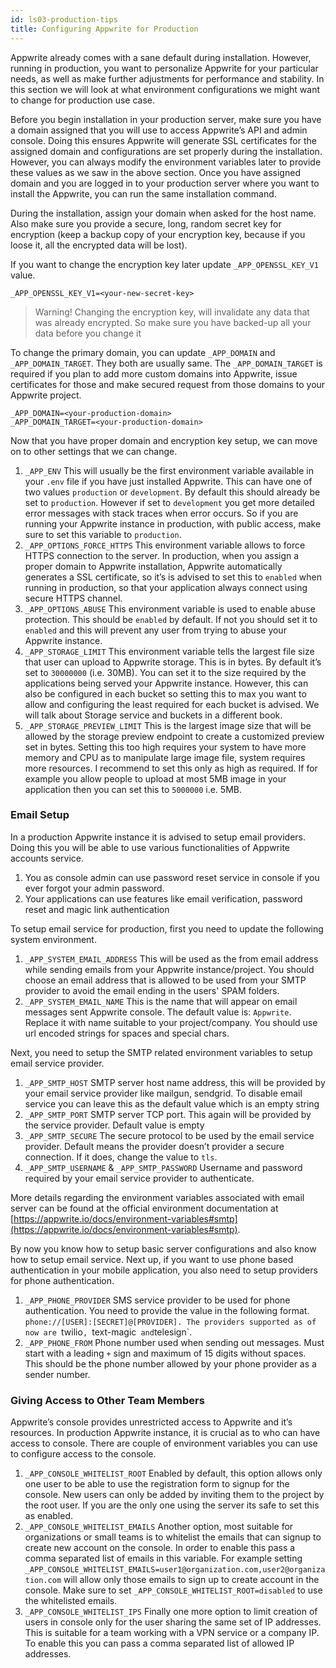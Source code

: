 ```yaml
---
id: ls03-production-tips
title: Configuring Appwrite for Production
---
```


Appwrite already comes with a sane default during installation. However, running in production, you want to personalize Appwrite for your particular needs, as well as make further adjustments for performance and stability. In this section we will look at what environment configurations we might want to change for production use case.

Before you begin installation in your production server, make sure you have a domain assigned that you will use to access Appwrite’s API and admin console. Doing this ensures Appwrite will generate SSL certificates for the assigned domain and configurations are set properly during the installation. However, you can always modify the environment variables later to provide these values as we saw in the above section. Once you have assigned domain and you are logged in to your production server where you want to install the Appwrite, you can run the same installation command.

During the installation, assign your domain when asked for the host name. Also make sure you provide a secure, long, random secret key for encryption (keep a backup copy of your encryption key, because if you loose it, all the encrypted data will be lost).

If you want to change the encryption key later update `_APP_OPENSSL_KEY_V1` value.

```
_APP_OPENSSL_KEY_V1=<your-new-secret-key>
```

> Warning! Changing the encryption key, will invalidate any data that was already encrypted. So make sure you have backed-up all your data before you change it

To change the primary domain, you can update `_APP_DOMAIN` and `_APP_DOMAIN_TARGET`. They both are usually same. The `_APP_DOMAIN_TARGET` is required if you plan to add more custom domains into Appwrite, issue certificates for those and make secured request from those domains to your Appwrite project.

```
_APP_DOMAIN=<your-production-domain>
_APP_DOMAIN_TARGET=<your-production-domain>
```

Now that you have proper domain and encryption key setup, we can move on to other settings that we can change.

1. `_APP_ENV` This will usually be the first environment variable available in your `.env` file if you have just installed Appwrite. This can have one of two values `production` or `development`. By default this should already be set to `production`. However if set to `development` you get more detailed error messages with stack traces when error occurs. So if you are running your Appwrite instance in production, with public access, make sure to set this variable to `production`.
2. `_APP_OPTIONS_FORCE_HTTPS` This environment variable allows to force HTTPS connection to the server. In production, when you assign a proper domain to Appwrite installation, Appwrite automatically generates a SSL certificate, so it’s is advised to set this to `enabled` when running in production, so that your application always connect using secure HTTPS channel.
3. `_APP_OPTIONS_ABUSE` This environment variable is used to enable abuse protection. This should be `enabled` by default. If not you should set it to `enabled` and this will prevent any user from trying to abuse your Appwrite instance.
4. `_APP_STORAGE_LIMIT` This environment variable tells the largest file size that user can upload to Appwrite storage. This is in bytes. By default it’s set to `30000000` (i.e. 30MB). You can set it to the size required by the applications being served your Appwrite instance. However, this can also be configured in each bucket so setting this to max you want to allow and configuring the least required for each bucket is advised. We will talk about Storage service and buckets in a different book.
5. `_APP_STORAGE_PREVIEW_LIMIT` This is the largest image size that will be allowed by the storage preview endpoint to create a customized preview set in bytes. Setting this too high requires your system to have more memory and CPU as to manipulate large image file, system requires more resources. I recommend to set this only as high as required. If for example you allow people to upload at most 5MB image in your application then you can set this to `5000000` i.e. 5MB.

### Email Setup

In a production Appwrite instance it is advised to setup email providers. Doing this you will be able to use various functionalities of Appwrite accounts service.

1. You as console admin can use password reset service in console if you ever forgot your admin password.
2. Your applications can use features like email verification, password reset and magic link authentication

To setup email service for production, first you need to update the following system environment.

1. `_APP_SYSTEM_EMAIL_ADDRESS` This will be used as the from email address while sending emails from your Appwrite instance/project. You should choose an email address that is allowed to be used from your SMTP provider to avoid the email ending in the users' SPAM folders.
2. `_APP_SYSTEM_EMAIL_NAME` This is the name that will appear on email messages sent Appwrite console. The default value is: `Appwrite`. Replace it with name suitable to your project/company. You should use url encoded strings for spaces and special chars.

Next, you need to setup the SMTP related environment variables to setup email service provider.

1. `_APP_SMTP_HOST` SMTP server host name address, this will be provided by your email service provider like mailgun, sendgrid. To disable email service you can leave this as the default value which is an empty string
2. `_APP_SMTP_PORT` SMTP server TCP port. This again will be provided by the service provider. Default value is empty
3. `_APP_SMTP_SECURE` The secure protocol to be used by the email service provider. Default means the provider doesn’t provider a secure connection. If it does, change the value to `tls`.
4. `_APP_SMTP_USERNAME` & `_APP_SMTP_PASSWORD` Username and password required by your email service provider to authenticate.

More details regarding the environment variables associated with email server can be found at the official environment documentation at [https://appwrite.io/docs/environment-variables#smtp](https://appwrite.io/docs/environment-variables#smtp).

<!-- TODO example setting up mailgrind or another email provider -->

By now you know how to setup basic server configurations and also know how to setup email service. Next up, if you want to use phone based authentication in your mobile application, you also need to setup providers for phone authentication.

1. `_APP_PHONE_PROVIDER` SMS service provider to be used for phone authentication. You need to provide the value in the following format. `phone://[USER]:[SECRET]@[PROVIDER]. The providers supported as of now are `twilio`, `text-magic` and`telesign`.
2. `_APP_PHONE_FROM` Phone number used when sending out messages. Must start with a leading `+` sign and maximum of 15 digits without spaces. This should be the phone number allowed by your phone provider as a sender number.

<!-- TODO example setting up twillo -->

### Giving Access to Other Team Members

Appwrite’s console provides unrestricted access to Appwrite and it’s resources. In production Appwrite instance, it is crucial as to who can have access to console. There are couple of environment variables you can use to configure access to the console.

1. `_APP_CONSOLE_WHITELIST_ROOT` Enabled by default, this option allows only one user to be able to use the registration form to signup for the console. New users can only be added by inviting them to the project by the root user. If you are the only one using the server its safe to set this as enabled.
2. `_APP_CONSOLE_WHITELIST_EMAILS` Another option, most suitable for organizations or small teams is to whitelist the emails that can signup to create new account on the console. In order to enable this pass a comma separated list of emails in this variable. For example setting `_APP_CONSOLE_WHITELIST_EMAILS=user1@organization.com,user2@organization.com` will allow only those emails to sign up to create account in the console. Make sure to set `_APP_CONSOLE_WHITELIST_ROOT=disabled` to use the whitelisted emails.
3. `_APP_CONSOLE_WHITELIST_IPS` Finally one more option to limit creation of users in console only for the user sharing the same set of IP addresses. This is suitable for a team working with a VPN service or a company IP. To enable this you can pass a comma separated list of allowed IP addresses.

<!--- ### Setting up Loggers

1. Logging Provider to receive important system logs

// hosted database - change the database username, password and root password if using the local instance

// hosted redis?

// external storage (S3 or DO Spaces or Other )

## Tips Upgrading Appwrite

### May Be?

- Running Multiple Instances of Appwrite in Same Machine ??
- One click DO setup?
-->
